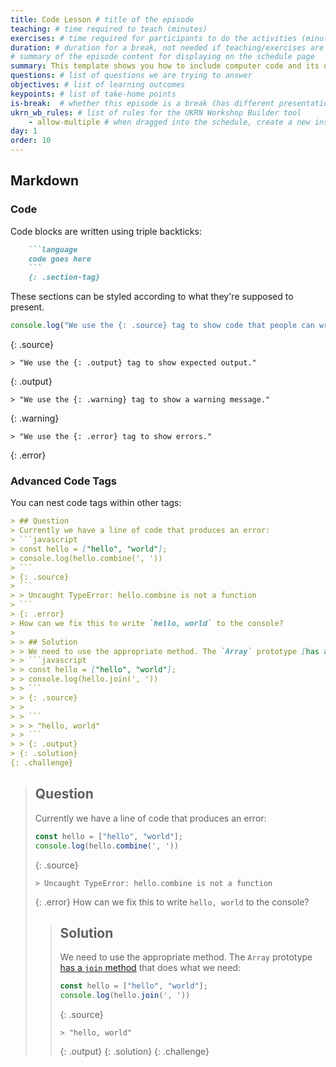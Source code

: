 ```yaml
---
title: Code Lesson # title of the episode
teaching: # time required to teach (minutes)
exercises: # time required for participants to do the activities (minutes)
duration: # duration for a break, not needed if teaching/exercises are present (minutes)
# summary of the episode content for displaying on the schedule page
summary: This template shows you how to include computer code and its output in your lessons.
questions: # list of questions we are trying to answer
objectives: # list of learning outcomes
keypoints: # list of take-home points
is-break:  # whether this episode is a break (has different presentation)
ukrn_wb_rules: # list of rules for the UKRN Workshop Builder tool
    - allow-multiple # when dragged into the schedule, create a new instance
day: 1
order: 10
---
```


## Markdown

### Code

Code blocks are written using triple backticks:
```markdown
    ```language
    code goes here
    ```
    {: .section-tag}
```

These sections can be styled according to what they're supposed to present.

```javascript
console.log("We use the {: .source} tag to show code that people can write.")
```
{: .source}

```
> "We use the {: .output} tag to show expected output."
```
{: .output}

```
> "We use the {: .warning} tag to show a warning message."
```
{: .warning}

```
> "We use the {: .error} tag to show errors."
```
{: .error}

### Advanced Code Tags

You can nest code tags within other tags:

```markdown
> ## Question
> Currently we have a line of code that produces an error:
> ```javascript
> const hello = ["hello", "world"];
> console.log(hello.combine(', '))
> ```
> {: .source}
> ```
> > Uncaught TypeError: hello.combine is not a function
> ```
> {: .error}
> How can we fix this to write `hello, world` to the console?
>
> > ## Solution
> > We need to use the appropriate method. The `Array` prototype [has a `join` method](https://developer.mozilla.org/en-US/docs/Web/JavaScript/Reference/Global_Objects/Array/join) that does what we need:
> > ```javascript
> > const hello = ["hello", "world"];
> > console.log(hello.join(', '))
> > ```
> > {: .source}
> >
> > ```
> > > "hello, world"
> > ```
> > {: .output}
> {: .solution}
{: .challenge}
```

> ## Question
> Currently we have a line of code that produces an error:
> ```javascript
> const hello = ["hello", "world"];
> console.log(hello.combine(', '))
> ```
> {: .source}
> ```
> > Uncaught TypeError: hello.combine is not a function
> ```
> {: .error}
> How can we fix this to write `hello, world` to the console?
>
> > ## Solution
> > We need to use the appropriate method. The `Array` prototype [has a `join` method](https://developer.mozilla.org/en-US/docs/Web/JavaScript/Reference/Global_Objects/Array/join) that does what we need:
> > ```javascript
> > const hello = ["hello", "world"];
> > console.log(hello.join(', '))
> > ```
> > {: .source}
> >
> > ```
> > > "hello, world"
> > ```
> > {: .output}
> {: .solution}
{: .challenge}
